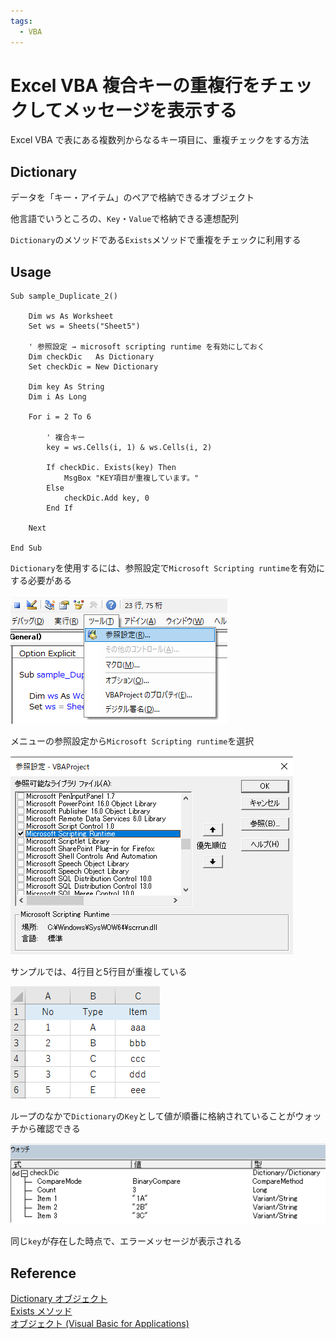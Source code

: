 ```yaml
---
tags:
  - VBA
---
```


# Excel VBA 複合キーの重複行をチェックしてメッセージを表示する

Excel VBA で表にある複数列からなるキー項目に、重複チェックをする方法

## Dictionary

データを「キー・アイテム」のペアで格納できるオブジェクト<br>

他言語でいうところの、`Key`・`Value`で格納できる連想配列<br>

`Dictionary`のメソッドである`Exists`メソッドで重複をチェックに利用する

## Usage
```VBScript
Sub sample_Duplicate_2()

    Dim ws As Worksheet
    Set ws = Sheets("Sheet5")

    ' 参照設定 → microsoft scripting runtime を有効にしておく
    Dim checkDic   As Dictionary
    Set checkDic = New Dictionary

    Dim key As String
    Dim i As Long

    For i = 2 To 6

        ' 複合キー
        key = ws.Cells(i, 1) & ws.Cells(i, 2)

        If checkDic. Exists(key) Then
            MsgBox "KEY項目が重複しています。"
        Else
            checkDic.Add key, 0
        End If

    Next

End Sub
```

`Dictionary`を使用するには、参照設定で`Microsoft Scripting runtime`を有効にする必要がある

![reference](img/vba_reference.png)

メニューの参照設定から`Microsoft Scripting runtime`を選択

![sheet](img/vba_runtime.png)

サンプルでは、4行目と5行目が重複している

![sheet](img/vba_dict_sample_1.png)

ループのなかで`Dictionary`の`Key`として値が順番に格納されていることがウォッチから確認できる

![sheet](img/vba_dict_sample_2.png)

同じ`key`が存在した時点で、エラーメッセージが表示される

## Reference
[Dictionary オブジェクト](https://docs.microsoft.com/ja-jp/office/vba/language/reference/user-interface-help/dictionary-object)<br>
[Exists メソッド](https://docs.microsoft.com/ja-jp/office/vba/language/reference/user-interface-help/exists-method)<br>
[オブジェクト (Visual Basic for Applications)](https://learn.microsoft.com/ja-jp/office/vba/language/reference/objects-visual-basic-for-applications)<br>
